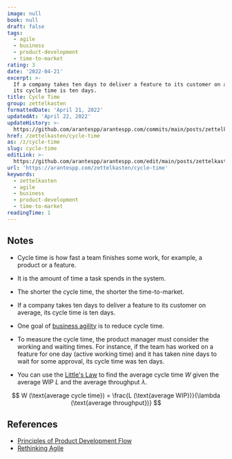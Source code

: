 ```yaml
---
image: null
book: null
draft: false
tags:
  - agile
  - business
  - product-development
  - time-to-market
rating: 3
date: '2022-04-21'
excerpt: >-
  If a company takes ten days to deliver a feature to its customer on average,
  its cycle time is ten days.
title: Cycle Time
group: zettelkasten
formattedDate: 'April 21, 2022'
updatedAt: 'April 22, 2022'
updateHistory: >-
  https://github.com/arantespp/arantespp.com/commits/main/posts/zettelkasten/cycle-time.md
href: /zettelkasten/cycle-time
as: /z/cycle-time
slug: cycle-time
editLink: >-
  https://github.com/arantespp/arantespp.com/edit/main/posts/zettelkasten/cycle-time.md
url: 'https://arantespp.com/zettelkasten/cycle-time'
keywords:
  - zettelkasten
  - agile
  - business
  - product-development
  - time-to-market
readingTime: 1
---
```


## Notes

- Cycle time is how fast a team finishes some work, for example, a product or a feature.

- It is the amount of time a task spends in the system.

- The shorter the cycle time, the shorter the time-to-market.

- If a company takes ten days to deliver a feature to its customer on average, its cycle time is ten days.

- One goal of [business agility](/z/business-agility) is to reduce cycle time.

- To measure the cycle time, the product manager must consider the working and waiting times. For instance, if the team has worked on a feature for one day (active working time) and it has taken nine days to wait for some approval, its cycle time was ten days.

- You can use the [Little's Law](/z/little-s-law) to find the average cycle time $W$ given the average WIP $L$ and the average throughput $\lambda$.

$$
W (\text{average cycle time}) = \frac{L (\text{average WIP})}{\lambda (\text{average throughput})}
$$

## References

- [Principles of Product Development Flow](/flow)
- [Rethinking Agile](/rethinking-agile)
